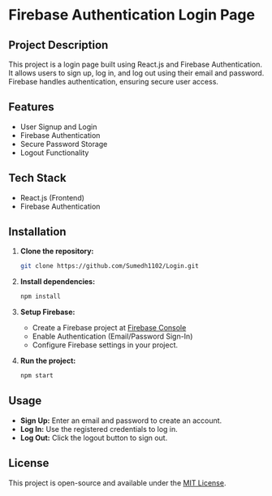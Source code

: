 # Firebase Authentication Login Page

## Project Description
This project is a login page built using React.js and Firebase Authentication. It allows users to sign up, log in, and log out using their email and password. Firebase handles authentication, ensuring secure user access.

## Features
- User Signup and Login
- Firebase Authentication
- Secure Password Storage
- Logout Functionality

## Tech Stack
- React.js (Frontend)
- Firebase Authentication

## Installation
1. **Clone the repository:**
   ```bash
   git clone https://github.com/Sumedh1102/Login.git
      ```

2. **Install dependencies:**
   ```bash
   npm install
   ```

3. **Setup Firebase:**
   - Create a Firebase project at [Firebase Console](https://console.firebase.google.com/)
   - Enable Authentication (Email/Password Sign-In)
   - Configure Firebase settings in your project.

4. **Run the project:**
   ```bash
   npm start
   ```

## Usage
- **Sign Up:** Enter an email and password to create an account.
- **Log In:** Use the registered credentials to log in.
- **Log Out:** Click the logout button to sign out.


## License
This project is open-source and available under the [MIT License](LICENSE).

